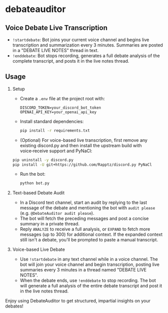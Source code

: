 # debateauditor
## Voice Debate Live Transcription

  - `!startdebate`: Bot joins your current voice channel and begins live transcription and summarization every 3 minutes. Summaries are posted in a "DEBATE LIVE NOTES" thread in text.
  - `!enddebate`: Bot stops recording, generates a full debate analysis of the complete transcript, and posts it in the live notes thread.

## Usage

1. Setup
   - Create a `.env` file at the project root with:
     ```
     DISCORD_TOKEN=your_discord_bot_token
     OPENAI_API_KEY=your_openai_api_key
     ```
   - Install standard dependencies:
     ```bash
     pip install -r requirements.txt
     ```
   - (Optional) For voice-based live transcription, first remove any existing discord.py and then install the upstream build with voice‑receive support and PyNaCl:
    ```bash
    pip uninstall -y discord.py
    pip install -U git+https://github.com/Rapptz/discord.py PyNaCl
    ```
   - Run the bot:
     ```bash
     python bot.py
     ```

2. Text-based Debate Audit
   - In a Discord text channel, start an audit by replying to the last message of the debate and mentioning the bot with `audit please` (e.g. `@DebateAuditor audit please`).
   - The bot will fetch the preceding messages and post a concise summary in a private thread.
    - Reply `ANALYZE` to receive a full analysis, or `EXPAND` to fetch more messages (up to 300) for additional context. If the expanded context still isn't a debate, you'll be prompted to paste a manual transcript.

3. Voice-based Live Debate
   - Use `!startdebate` in any text channel while in a voice channel. The bot will join your voice channel and begin transcription, posting live summaries every 3 minutes in a thread named "DEBATE LIVE NOTES".
   - When the debate ends, use `!enddebate` to stop recording. The bot will generate a full analysis of the entire debate transcript and post it in the live notes thread.

Enjoy using DebateAuditor to get structured, impartial insights on your debates!